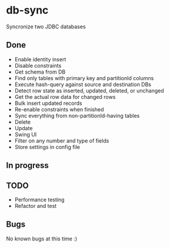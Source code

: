db-sync
=======

Syncronize two JDBC databases


Done
----
* Enable identity insert
* Disable constraints
* Get schema from DB
* Find only tables with primary key and partitionId columns
* Execute hash-query against source and destination DBs
* Detect row state as inserted, updated, deleted, or unchanged
* Get the actual row data for changed rows
* Bulk insert updated records
* Re-enable constraints when finished
* Sync everything from non-partitionId-having tables
* Delete
* Update
* Swing UI
* Filter on any number and type of fields
* Store settings in config file

In progress
-----------

TODO
----
* Performance testing
* Refactor and test

Bugs
----
No known bugs at this time :)